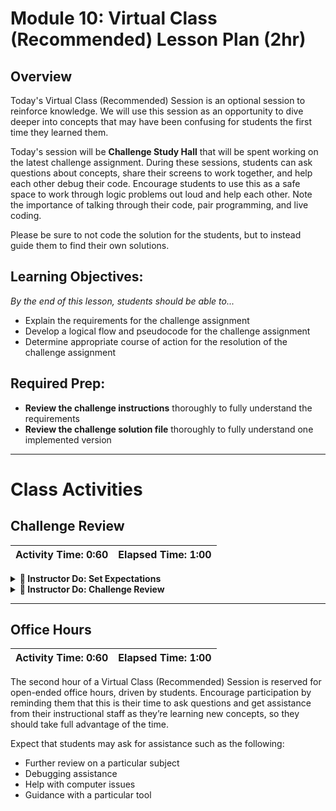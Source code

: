 # Module 10: Virtual Class (Recommended) Lesson Plan (2hr)

## Overview 

Today's Virtual Class (Recommended) Session is an optional session to reinforce knowledge. We will use this session as an opportunity to dive deeper into concepts that may have been confusing for students the first time they learned them.

Today's session will be **Challenge Study Hall** that will be spent working on the latest challenge assignment. During these sessions, students can ask questions about concepts, share their screens to work together, and help each other debug their code. Encourage students to use this as a safe space to work through logic problems out loud and help each other. Note the importance of talking through their code, pair programming, and live coding.

Please be sure to not code the solution for the students, but to instead guide them to find their own solutions. 

## Learning Objectives:

*By the end of this lesson, students should be able to...*

* Explain the requirements for the challenge assignment
* Develop a logical flow and pseudocode for the challenge assignment
* Determine appropriate course of action for the resolution of the challenge assignment

## Required Prep:

* **Review the challenge instructions** thoroughly to fully understand the requirements
* **Review the challenge solution file** thoroughly to fully understand one implemented version

- - -

# Class Activities

## Challenge Review

| Activity Time:       0:60 |  Elapsed Time:      1:00  |
|---------------------------|---------------------------|

<details>
    <summary><strong> 📣 Instructor Do: Set Expectations</strong></summary>

**Set expectations for the session** by telling students that this is a group study session and they will have the opportunity to help each other debug their code and work through logic problems together. This is not a session where you will live code the assignment.

</details>

<details>
    <summary><strong> 📣 Instructor Do: Challenge Review</strong></summary>

1. **Review the challenge instructions with your class.** Ask students to walk through the requirements logic as you pseudo code in comments, encouraging active participation from all. Use a flow chart if applicable to aid visual learners.
2. **Review the working challenge solution with your class.** Show students what the working assignment will look like. *Do not review the code with them.*
3. **Open the floor for questions.** Encourage students to talk about their bugs, share their screen, and work through the problems out loud. When students share their screen, encourage them to mute their notifications and use an incognito window as to not accidentally share personal information.
4. **Live code when relevant (using student’s assignments).** If you see an opportunity to help students cross the finish line, you can take the teaching opportunity to ensure everyone understands. Make sure to use code that students already have built and not the working solution code so you need less prep time in deconstructing portions of the code. 

</details>

- - -

## Office Hours 

| Activity Time:       0:60 |  Elapsed Time:      1:00  |
|---------------------------|---------------------------|

The second hour of a Virtual Class (Recommended) Session is reserved for open-ended office hours, driven by students. Encourage participation by reminding them that this is their time to ask questions and get assistance from their instructional staff as they’re learning new concepts, so they should take full advantage of the time. 

Expect that students may ask for assistance such as the following: 

* Further review on a particular subject
* Debugging assistance
* Help with computer issues
* Guidance with a particular tool
